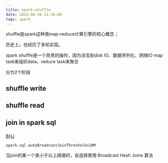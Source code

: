 ```yaml
---
title: spark-shuffle
date: 2020-06-30 21:36:06
tags: spark
---
```

shuffle是spark这种类map-reduce计算引擎的核心概念；

历史上，也经历了多轮实现。

spark shuffle是一个昂贵的操作，因为涉及到disk IO、数据序列化、网络IO
map task来组织data，reduce task来聚合

分为2个阶段

## shuffle write

## shuffle read





## join in spark sql

### 

[BHJ](!https://sujithjay.com/spark/broadcast-joins)

```
spark.sql.autoBroadcastJoinThreshold=10M
```
当join的某一个表小于以上阈值时，会选择使用 Broadcast Hash Joins 算法




 
